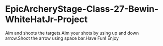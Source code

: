# EpicArcheryStage-Class-27-Bewin-WhiteHatJr-Project
Aim and shoots the targets.Aim your shots by using up and down arrow.Shoot the arrow using space bar.Have Fun! Enjoy
